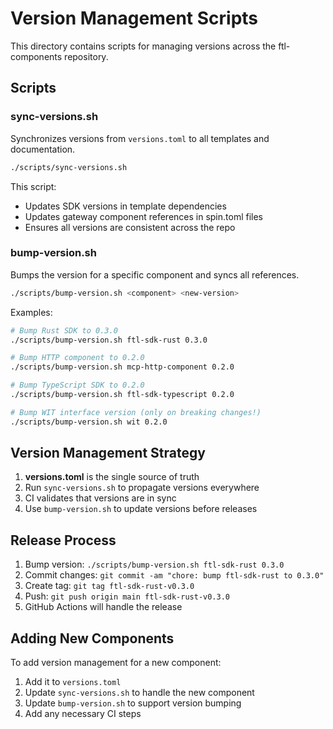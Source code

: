 # Version Management Scripts

This directory contains scripts for managing versions across the ftl-components repository.

## Scripts

### sync-versions.sh
Synchronizes versions from `versions.toml` to all templates and documentation.

```bash
./scripts/sync-versions.sh
```

This script:
- Updates SDK versions in template dependencies
- Updates gateway component references in spin.toml files
- Ensures all versions are consistent across the repo

### bump-version.sh
Bumps the version for a specific component and syncs all references.

```bash
./scripts/bump-version.sh <component> <new-version>
```

Examples:
```bash
# Bump Rust SDK to 0.3.0
./scripts/bump-version.sh ftl-sdk-rust 0.3.0

# Bump HTTP component to 0.2.0
./scripts/bump-version.sh mcp-http-component 0.2.0

# Bump TypeScript SDK to 0.2.0
./scripts/bump-version.sh ftl-sdk-typescript 0.2.0

# Bump WIT interface version (only on breaking changes!)
./scripts/bump-version.sh wit 0.2.0
```

## Version Management Strategy

1. **versions.toml** is the single source of truth
2. Run `sync-versions.sh` to propagate versions everywhere
3. CI validates that versions are in sync
4. Use `bump-version.sh` to update versions before releases

## Release Process

1. Bump version: `./scripts/bump-version.sh ftl-sdk-rust 0.3.0`
2. Commit changes: `git commit -am "chore: bump ftl-sdk-rust to 0.3.0"`
3. Create tag: `git tag ftl-sdk-rust-v0.3.0`
4. Push: `git push origin main ftl-sdk-rust-v0.3.0`
5. GitHub Actions will handle the release

## Adding New Components

To add version management for a new component:

1. Add it to `versions.toml`
2. Update `sync-versions.sh` to handle the new component
3. Update `bump-version.sh` to support version bumping
4. Add any necessary CI steps